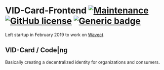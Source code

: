 # VID-Card-Frontend [![Maintenance](https://img.shields.io/badge/Maintained%3F-no-red.svg)](https://bitbucket.org/lbesson/ansi-colors) [![GitHub license](https://img.shields.io/github/license/wsdt/VID-Card-Frontend.svg)](https://github.com/wsdt/VID-Card-Frontend/blob/master/LICENSE) [![Generic badge](https://img.shields.io/badge/Made%20with-Flutter-9cf)](https://flutter.dev/) 

Left startup in February 2019 to work on [Wavect](https://github.com/wsdt/Wavect_Base).

## VID-Card / Code|ng
Basically creating a decentralized identity for organizations and consumers.
